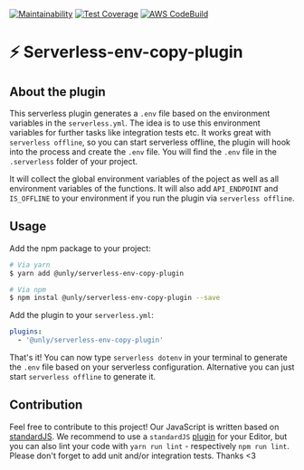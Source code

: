 [![Maintainability](https://api.codeclimate.com/v1/badges/64a8a9858c497e6f6900/maintainability)](https://codeclimate.com/github/UnlyEd/serverless-env-copy-plugin/maintainability)
[![Test Coverage](https://api.codeclimate.com/v1/badges/64a8a9858c497e6f6900/test_coverage)](https://codeclimate.com/github/UnlyEd/serverless-env-copy-plugin/test_coverage)
[![AWS CodeBuild](https://codebuild.eu-west-1.amazonaws.com/badges?uuid=eyJlbmNyeXB0ZWREYXRhIjoiQ0VXT2gwOEx4cXRhZ09aRzlKa0ZuN04vbGZSNyt0Sk9WZWk2bWlCRitEcmlQMTcrKzI5ZWpXUXpqQUxPd1hpZXM0UGRuTlNObzVTSlZ5MFRkbnFOc1RNPSIsIml2UGFyYW1ldGVyU3BlYyI6ImlXS01adG04bGdsYURWZW0iLCJtYXRlcmlhbFNldFNlcmlhbCI6MX0%3D&branch=master)](https://eu-west-1.console.aws.amazon.com/codesuite/codebuild/projects/Serverless-env-copy-plugin)

# ⚡️ Serverless-env-copy-plugin

## About the plugin

This serverless plugin generates a `.env` file based on the environment variables in the `serverless.yml`. The idea is to use this environment variables for further tasks like integration tests etc. It works great with `serverless offline`, so you can start serverless offline, the plugin will hook into the process and create the `.env` file. You will find the `.env` file in the `.serverless` folder of your project.

It will collect the global environment variables of the poject as well as all environment variables of the functions. It will also add `API_ENDPOINT` and `IS_OFFLINE` to your environment if you run the plugin via `serverless offline`.

## Usage

Add the npm package to your project:

```bash
# Via yarn
$ yarn add @unly/serverless-env-copy-plugin

# Via npm
$ npm instal @unly/serverless-env-copy-plugin --save
```

Add the plugin to your `serverless.yml`:

```yaml
plugins:
  - '@unly/serverless-env-copy-plugin'
```

That's it! You can now type `serverless dotenv` in your terminal to generate the `.env` file based on your serverless configuration. Alternative you can just start `serverless offline` to generate it.

## Contribution

Feel free to contribute to this project! Our JavaScript is written based on [standardJS](https://standardjs.com). We recommend to use a `standardJS` [plugin](https://standardjs.com/index.html#are-there-text-editor-plugins) for your Editor, but you can also lint your code with `yarn run lint` - respectively `npm run lint`. Please don't forget to add unit and/or integration tests. Thanks <3
